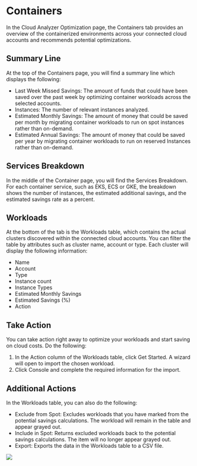 # Containers

In the Cloud Analyzer Optimization page, the Containers tab provides an overview of the containerized environments across your connected cloud accounts and recommends potential optimizations.

## Summary Line

At the top of the Containers page, you will find a summary line which displays the following:

* Last Week Missed Savings: The amount of funds that could have been saved over the past week by optimizing container workloads across the selected accounts.
* Instances: The number of relevant instances analyzed.
* Estimated Monthly Savings: The amount of money that could be saved per month by migrating container workloads to run on spot instances rather than on-demand.
* Estimated Annual Savings: The amount of money that could be saved per year by migrating container workloads to run on reserved Instances rather than on-demand.

## Services Breakdown

In the middle of the Container page, you will find the Services Breakdown. For each container service, such as EKS, ECS or GKE, the breakdown shows the number of instances, the estimated additional savings, and the estimated savings rate as a percent.

## Workloads

At the bottom of the tab is the Workloads table, which contains the actual clusters discovered within the connected cloud accounts. You can filter the table by attributes such as cluster name, account or type. Each cluster will display the following information:

* Name
* Account
* Type
* Instance count
* Instance Types
* Estimated Monthly Savings
* Estimated Savings (%)
* Action

## Take Action

You can take action right away to optimize your workloads and start saving on cloud costs. Do the following:

1. In the Action column of the Workloads table, click Get Started. A wizard will open to import the chosen workload.
2. Click Console and complete the required information for the import.

## Additional Actions

In the Workloads table, you can also do the following:

* Exclude from Spot: Excludes workloads that you have marked from the potential savings calculations. The workload will remain in the table and appear grayed out.
* Include in Spot: Returns excluded workloads back to the potential savings calculations. The item will no longer appear grayed out.
* Export: Exports the data in the Workloads table to a CSV file.

<img src="/cloud-analyzer/_media/tutorials-optimization-containers-01.png" />

